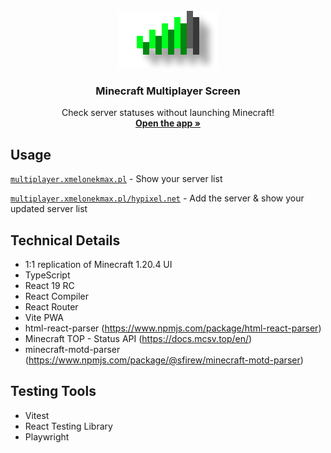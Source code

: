 <div align="center">
  <br />
  <a href="#">
    <img src="public/readme-logo.png" alt="logo" width="160" height="92">
  </a>

  <h3 align="center">Minecraft Multiplayer Screen</h3>

  <p align="center">
    Check server statuses without launching Minecraft!
    <br />
    <a href="https://multiplayer.xmelonekmax.pl"><strong>Open the app »</strong></a>
  </p>
</div>

## Usage
<a href="https://multiplayer.xmelonekmax.pl">`multiplayer.xmelonekmax.pl`</a> - Show your server list

<a href="https://multiplayer.xmelonekmax.pl/hypixel.net">`multiplayer.xmelonekmax.pl/hypixel.net`</a> - Add the server & show your updated server list

## Technical Details
* 1:1 replication of Minecraft 1.20.4 UI
* TypeScript
* React 19 RC
* React Compiler
* React Router
* Vite PWA
* html-react-parser (https://www.npmjs.com/package/html-react-parser)
* Minecraft TOP - Status API (https://docs.mcsv.top/en/)
* minecraft-motd-parser (https://www.npmjs.com/package/@sfirew/minecraft-motd-parser)

## Testing Tools
* Vitest
* React Testing Library
* Playwright
